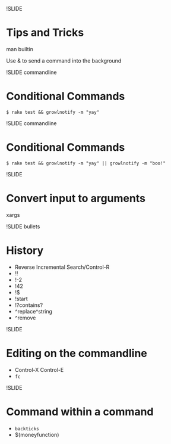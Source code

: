 !SLIDE

# Tips and Tricks

man builtin

Use & to send a command into the background




!SLIDE commandline
# Conditional Commands
    $ rake test && growlnotify -m "yay"

!SLIDE commandline
# Conditional Commands
    $ rake test && growlnotify -m "yay" || growlnotify -m "boo!"


!SLIDE
# Convert input to arguments
xargs


!SLIDE bullets
# History

* Reverse Incremental Search/Control-R
* !!
* !-2
* !42
* !$
* !start
* !?contains?
* ^replace^string
* ^remove


!SLIDE
# Editing on the commandline
* Control-X Control-E
* `fc`

!SLIDE
# Command within a command
* `backticks`
* $(moneyfunction)

